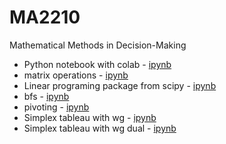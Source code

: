 # MA2210
Mathematical Methods in Decision-Making

- Python notebook with colab - [ipynb](src/python_notebook.ipynb)
- matrix operations - [ipynb](src/matrix.ipynb)
- Linear programing package from scipy - [ipynb](src/scipy_linprog.ipynb)
- bfs - [ipynb](src/bfs.ipynb)
- pivoting - [ipynb](src/pivot.ipynb)
- Simplex tableau with wg - [ipynb](src/Simplex.ipynb)
- Simplex tableau with wg dual - [ipynb](src/simplex_wg_dual.ipynb)
